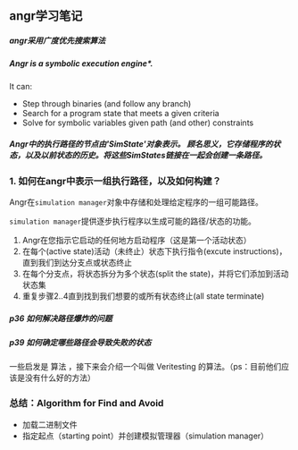 ## angr学习笔记


#####  angr采用广度优先搜索算法

##### Angr is a symbolic execution engine*.
It can:

* Step through binaries (and follow any branch)
* Search for a program state that meets a given criteria
* Solve for symbolic variables given path (and other) constraints


##### Angr中的执行路径的节点由'SimState'对象表示。 顾名思义，它存储程序的状态，以及以前状态的历史。将这些SimStates链接在一起会创建一条路径。

### 1. 如何在angr中表示一组执行路径，以及如何构建？

Angr在`simulation manager`对象中存储和处理给定程序的一组可能路径。

`simulation manager`提供逐步执行程序以生成可能的路径/状态的功能。

1. Angr在您指示它启动的任何地方启动程序（这是第一个活动状态）
2. 在每个(active state)活动（未终止）状态下执行指令(excute instructions)，直到我们到达分支点或状态终止
3. 在每个分支点，将状态拆分为多个状态(split the state)，并将它们添加到活动状态集
4. 重复步骤2..4直到找到我们想要的或所有状态终止(all state terminate)

##### p36 如何解决路径爆炸的问题

##### p39 如何确定哪些路径会导致失败的状态

一些启发是 算法 ，接下来会介绍一个叫做 Veritesting 的算法。（ps：目前他们应该是没有什么好的方法）

### 总结：Algorithm for Find and Avoid

* 加载二进制文件
* 指定起点（starting point）并创建模拟管理器（simulation manager）